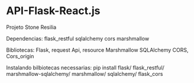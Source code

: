 # API-Flask-React.js
Projeto Stone Resilia

Dependencias: 
flask_restful
sqlalchemy
cors
marshmallow

Bibliotecas:
Flask, request
Api, resource
Marshmallow
SQLAlchemy
CORS, Cors_origin

Instalando bilbiotecas necessarias:
pip install flask/
            flask_restful/
            marshmallow-sqlalchemy/
            marshmallow/
            sqlalchemy/
            flask_cors
